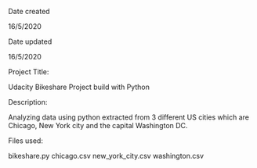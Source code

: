 Date created

16/5/2020

Date updated

16/5/2020

Project Title:

Udacity Bikeshare Project build with Python

Description:

Analyzing data using python extracted from 3 different US cities which are Chicago, New York city and the capital Washington DC.

Files used:

bikeshare.py
chicago.csv 
new_york_city.csv
washington.csv
